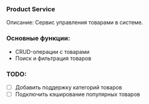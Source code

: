 ### Product Service
Описание:
Сервис управления товарами в системе.

### Основные функции:

- CRUD-операции с товарами
- Поиск и фильтрация товаров

### TODO:
- [ ] Добавить поддержку категорий товаров
- [ ] Подключить кэширование популярных товаров
